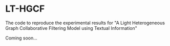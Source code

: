 # LT-HGCF
The code to reproduce the experimental results for "A Light Heterogeneous Graph Collaborative Filtering Model using Textual Information" 

Coming soon...
